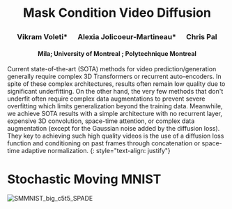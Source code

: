 # <p align="center">Mask Condition Video Diffusion</p>

### <p align="center">Vikram Voleti\*&nbsp;&nbsp;&nbsp;&nbsp;&nbsp;&nbsp;Alexia Jolicoeur-Martineau\*&nbsp;&nbsp;&nbsp;&nbsp;&nbsp;&nbsp;Chris Pal</p>
#### <p align="center"> Mila; University of Montreal ; Polytechnique Montreal</p>

Current state-of-the-art (SOTA) methods for video prediction/generation generally require complex 3D Transformers or recurrent auto-encoders. In spite of these complex architectures, results often remain low quality due to significant underfitting. On the other hand, the very few methods that don't underfit often require complex data augmentations to prevent severe overfitting which limits generalization beyond the training data. Meanwhile, we achieve SOTA results with a simple architecture with no recurrent layer, expensive 3D convolution, space-time attention, or complex data augmentation (except for the Gaussian noise added by the diffusion loss). They key to achieving such high quality videos is the use of a diffusion loss function and conditioning on past frames through concatenation or space-time adaptive normalization.
{: style="text-align: justify"}

# Stochastic Moving MNIST
![SMMNIST_big_c5t5_SPADE](./SMMNIST_big_c5t5_SPADE_videos_300000.gif "SMMNIST c5t5")
